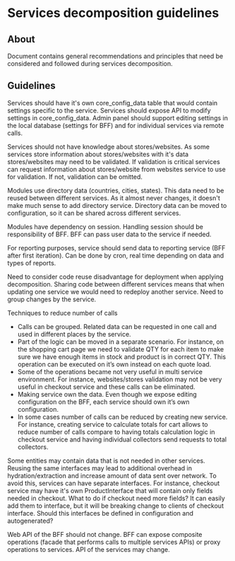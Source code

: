 # Services decomposition guidelines

## About

Document contains general recommendations and principles that need be considered and followed during services decomposition.

## Guidelines

Services should have it's own core_config_data table that would contain settings specific to the service. Services should expose API to modify settings in core_config_data. Admin panel should support editing settings in the local database (settings for BFF) and for individual services via remote calls.

Services should not have knowledge about stores/websites. As some services store information about stores/websites with it's data stores/websites may need to be validated. If validation is critical services can request information about stores/website from websites service to use for validation. If not, validation can be omitted.

Modules use directory data (countries, cities, states). This data need to be reused between different services. As it almost never changes, it doesn't make much sense to add directory service. Directory data can be moved to configuration, so it can be shared across different services.

Modules have dependency on session. Handling session should be responsibility of BFF. BFF can pass user data to the service if needed.

For reporting purposes, service should send data to reporting service (BFF after first iteration). Can be done by cron, real time depending on data and types of reports.

Need to consider code reuse disadvantage for deployment when applying decomposition. Sharing code between different services means that when updating one service we would need to redeploy another service. Need to group changes by the service. 

Techniques to reduce number of calls
* Calls can be grouped. Related data can be requested in one call and used in different places by the service.
* Part of the logic can be moved in a separate scenario. For instance, on the shopping cart page we need to validate QTY for each item to make sure we have enough items in stock and product is in correct QTY. This operation can be executed on it’s own instead on each quote load.
* Some of the operations became not very useful in multi service environment. For instance, websites/stores validation may not be very useful in checkout service and these calls can be eliminated.
* Making service own the data. Even though we expose editing configuration on the BFF, each service should own it’s own configuration.
* In some cases number of calls can be reduced by creating new service. For instance, creating service to calculate totals for cart allows to reduce number of calls compare to having totals calculation logic in checkout service and having individual collectors send requests to total collectors.

Some entities may contain data that is not needed in other services. Reusing the same interfaces may lead to additional overhead in hydration/extraction and increase amount of data sent over network. To avoid this, services can have separate interfaces. For instance, checkout service may have it's own ProductInterface that will contain only fields needed in checkout. What to do if checkout need more fields? It can easily add them to interface, but it will be breaking change to clients of checkout interface. Should this interfaces be defined in configuration and autogenerated?

Web API of the BFF should not change. BFF can expose composite operations (facade that performs calls to multiple services APIs) or proxy operations to services. API of the services may change.
